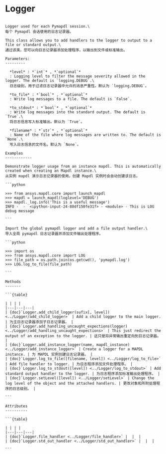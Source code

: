 # Logger

````{class} ansys.mapdl.core.logging.Logger(level=10, to_file=False, to_stdout=True, filename='pymapdl.log')

Logger used for each Pymapdl session.\
每个 Pymapdl 会话使用的日志记录器。

This class allows you to add handlers to the logger to output to a file or standard output.\
通过该类，您可以向日志记录器添加处理程序，以输出到文件或标准输出。

Parameters:
---------

  *level* : *`int`* , *`optional`*
  : Logging level to filter the message severity allowed in the logger. The default is `logging.DEBUG`.\
  日志级别，用于过滤日志记录器中允许的消息严重性。默认为 `logging.DEBUG`。

  *to_file* : *`bool`* , *`optional`*
  : Write log messages to a file. The default is `False`.

  *to_stdout* : *`bool`* , *`optional`*
  : Write log messages into the standard output. The default is `True`.\
  将日志信息写入标准输出。默认为 `True`。

  *filename* : *`str`* , *`optional`*
  : Name of the file where log messages are written to. The default is `None`.\
  写入日志信息的文件名。默认为 `None`。

Examples
------------

Demonstrate logger usage from an instance mapdl. This is automatically created when creating an Mapdl instance.\
从实例 mapdl 演示日志记录器的使用。创建 Mapdl 实例时会自动创建该日志。

```python

>>> from ansys.mapdl.core import launch_mapdl
>>> mapdl = launch_mapdl(loglevel='DEBUG')
>>> mapdl._log.info('This is a useful message')
INFO -  -  <ipython-input-24-80df150fe31f> - <module> - This is LOG debug message

```

Import the global pymapdl logger and add a file output handler.\
导入全局 pymapdl 日志记录器并添加文件输出处理程序。

```python

>>> import os
>>> from ansys.mapdl.core import LOG
>>> file_path = os.path.join(os.getcwd(), 'pymapdl.log')
>>> LOG.log_to_file(file_path)

```

Methods
-------

```{table}

| | | |
|---|---|---|
| {doc}`Logger.add_child_logger(sufix[, level])  <../Logger/add_child_logger>` | Add a child logger to the main logger. | 为主日志记录器添加子日志记录器。 |
| {doc}`Logger.add_handling_uncaught_expections(logger) <../Logger/add_handling_uncaught_expections>` | This just redirect the output of an exception to the logger. | 这只是将异常输出重定向到日志记录器。 |
| {doc}`Logger.add_instance_logger(name, mapdl_instance) <../Logger/add_instance_logger>` | Create a logger for a MAPDL instance. | 为 MAPDL 实例创建日志记录器。 |
| {doc}`Logger.log_to_file([filename, level]) <../Logger/log_to_file>` | Add file handler to logger. | 为日志程序添加文件处理程序。 |
| {doc}`Logger.log_to_stdout([level]) <../Logger/log_to_stdout>` | Add standard output handler to the logger. | 为日志程序添加标准输出处理程序。 |
| {doc}`Logger.setLevel([level]) <../Logger/setLevel>` | Change the log level of the object and the attached handlers. | 更改对象和所附处理程序的日志级别。 |

```

Attributes
----------

```{table}

| | | |
|---|---|---|
| {doc}`Logger.file_handler <../Logger/file_handler>` |  |  |
| {doc}`Logger.std_out_handler <../Logger/std_out_handler>` |  |  |

```

````